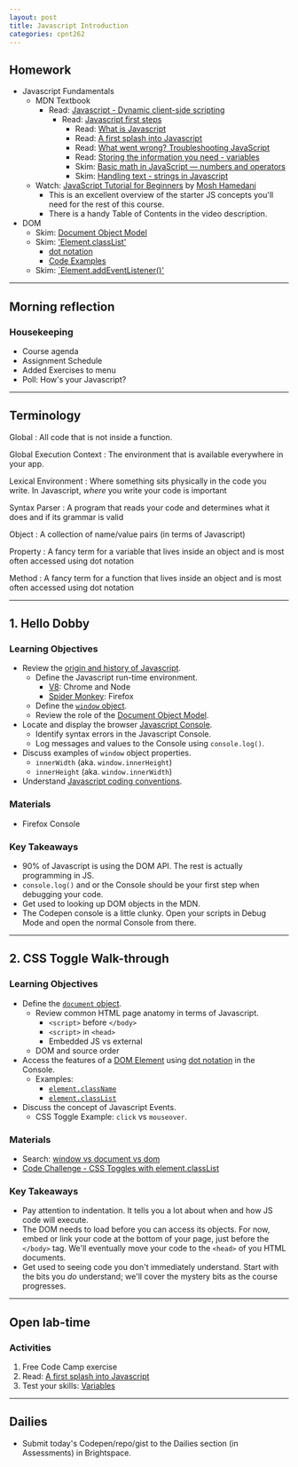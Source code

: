 ```yaml
---
layout: post
title: Javascript Introduction
categories: cpnt262
---
```


## Homework
- Javascript Fundamentals
  - MDN Textbook
    - Read: [Javascript - Dynamic client-side scripting](https://developer.mozilla.org/en-US/docs/Learn/JavaScript)
      - Read: [Javascript first steps](https://developer.mozilla.org/en-US/docs/Learn/JavaScript/First_steps)
        - Read: [What is Javascript](https://developer.mozilla.org/en-US/docs/Learn/JavaScript/First_steps/What_is_JavaScript)
        - Read: [A first splash into Javascript](https://developer.mozilla.org/en-US/docs/Learn/JavaScript/First_steps/A_first_splash)
        - Read: [What went wrong? Troubleshooting JavaScript](https://developer.mozilla.org/en-US/docs/Learn/JavaScript/First_steps/What_went_wrong)
        - Read: [Storing the information you need - variables](https://developer.mozilla.org/en-US/docs/Learn/JavaScript/First_steps/Variables)
        - Skim: [Basic math in JavaScript — numbers and operators](https://developer.mozilla.org/en-US/docs/Learn/JavaScript/First_steps/Math)
        - Skim: [Handling text - strings in Javascript](https://developer.mozilla.org/en-US/docs/Learn/JavaScript/First_steps/Strings)
  - Watch: [JavaScript Tutorial for Beginners](https://youtu.be/W6NZfCO5SIk) by [Mosh Hamedani](https://codewithmosh.com/)
    - This is an excellent overview of the starter JS concepts you'll need for the rest of this course.
    - There is a handy Table of Contents in the video description.
- DOM
  - Skim: [Document Object Model](https://developer.mozilla.org/en-US/docs/Web/API/Document_Object_Model)
  - Skim: ['Element.classList'](https://developer.mozilla.org/en-US/docs/Web/API/Element/classList)
    - [dot notation](https://developer.mozilla.org/en-US/docs/Learn/JavaScript/Objects/Basics#Dot_notation)
    - [Code Examples](https://developer.mozilla.org/en-US/docs/Web/API/Element/classList#Examples)
  - Skim: [`Element.addEventListener()'](https://developer.mozilla.org/en-US/docs/Web/API/EventTarget/addEventListener)


---

## Morning reflection
### Housekeeping
- Course agenda
- Assignment Schedule
- Added Exercises to menu
- Poll: How's your Javascript?

---
## Terminology
Global
: All code that is not inside a function.

Global Execution Context
: The environment that is available everywhere in your app.

Lexical Environment
: Where something sits physically in the code you write. In Javascript, *where* you write your code is important

Syntax Parser
: A program that reads your code and determines what it does and if its grammar is valid

Object
: A collection of name/value pairs (in terms of Javascript)

Property
: A fancy term for a variable that lives inside an object and is most often accessed using dot notation

Method
: A fancy term for a function that lives inside an object and is most often accessed using dot notation

---

## 1. Hello Dobby
### Learning Objectives
- Review the [origin and history of Javascript](https://developer.mozilla.org/en-US/docs/Glossary/JavaScript).
  - Define the Javascript run-time environment.
    - [V8](https://en.wikipedia.org/wiki/V8_(JavaScript_engine)): Chrome and Node
    - [Spider Monkey](https://en.wikipedia.org/wiki/SpiderMonkey): Firefox
  - Define the [`window` object](https://developer.mozilla.org/en-US/docs/Web/API/Window).
  - Review the role of the [Document Object Model](https://developer.mozilla.org/en-US/docs/Web/API/Document_Object_Model/Introduction).
- Locate and display the browser [Javascript Console](https://balsamiq.com/support/faqs/browserconsole/).
  - Identify syntax errors in the Javascript Console.
  - Log messages and values to the Console using `console.log()`.
- Discuss examples of `window` object properties.
  - `innerWidth` (aka. `window.innerHeight`)
  - `innerHeight` (aka. `window.innerWidth`)
- Understand [Javascript coding conventions](https://www.w3schools.com/js/js_conventions.asp).

### Materials
- Firefox Console

### Key Takeaways
- 90% of Javascript is using the DOM API. The rest is actually programming in JS.
- `console.log()` and or the Console should be your first step when debugging your code.
- Get used to looking up DOM objects in the MDN.
- The Codepen console is a little clunky. Open your scripts in Debug Mode and open the normal Console from there.

---

## 2. CSS Toggle Walk-through
### Learning Objectives
- Define the [`document` object](https://developer.mozilla.org/en-US/docs/Web/API/Document).
  - Review common HTML page anatomy in terms of Javascript.
    - `<script>` before `</body>`
    - `<script>` in `<head>`
    - Embedded JS vs external
  - DOM and source order
- Access the features of a [DOM Element](https://developer.mozilla.org/en-US/docs/Web/API/Element) using [dot notation](https://developer.mozilla.org/en-US/docs/Web/JavaScript/Reference/Operators/Property_accessors#dot_notation) in the Console.
  - Examples:
    - [`element.className`](https://developer.mozilla.org/en-US/docs/Web/API/Element/className)
    - [`element.classList`](https://developer.mozilla.org/en-US/docs/Web/API/Element/classList)
- Discuss the concept of Javascript Events.
  - CSS Toggle Example: `click` vs `mouseover`.

### Materials
- Search: [window vs document vs dom](https://www.google.com/search?q=window+vs+document+vs+dom)
- [Code Challenge - CSS Toggles with element.classList](http://browsertherapy.com/challenges/css-toggles-with-classlist/)

### Key Takeaways
- Pay attention to indentation. It tells you a lot about when and how JS code will execute.
- The DOM needs to load before you can access its objects. For now, embed or link your code at the bottom of your page, just before the `</body>` tag. We'll eventually move your code to the `<head>` of you HTML documents.
- Get used to seeing code you don't immediately understand. Start with the bits you _do_ understand; we'll cover the mystery bits as the course progresses.

---

## Open lab-time
### Activities
1. Free Code Camp exercise
2. Read: [A first splash into Javascript](https://developer.mozilla.org/en-US/docs/Learn/JavaScript/First_steps/A_first_splash)
3. Test your skills: [Variables](https://developer.mozilla.org/en-US/docs/Learn/JavaScript/First_steps/Test_your_skills:_variables)


---

## Dailies
- Submit today's Codepen/repo/gist to the Dailies section (in Assessments) in Brightspace.